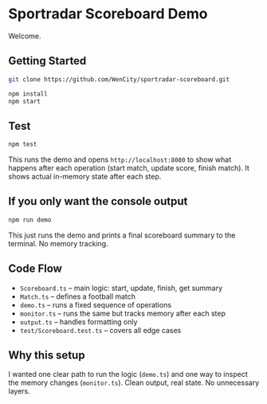 # Sportradar Scoreboard Demo

Welcome.

## Getting Started

```bash
git clone https://github.com/WenCity/sportradar-scoreboard.git
```

```bash
npm install
npm start
```

## Test

```bash
npm test
```

This runs the demo and opens `http://localhost:8080` to show what happens after each operation (start match, update score, finish match). It shows actual in-memory state after each step.

## If you only want the console output

```bash
npm run demo
```

This just runs the demo and prints a final scoreboard summary to the terminal. No memory tracking.

## Code Flow

- `Scoreboard.ts` – main logic: start, update, finish, get summary
- `Match.ts` – defines a football match
- `demo.ts` – runs a fixed sequence of operations
- `monitor.ts` – runs the same but tracks memory after each step
- `output.ts` – handles formatting only
- `test/Scoreboard.test.ts` – covers all edge cases

## Why this setup

I wanted one clear path to run the logic (`demo.ts`) and one way to inspect the memory changes (`monitor.ts`). Clean output, real state. No unnecessary layers.
